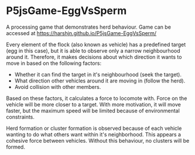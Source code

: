 # P5jsGame-EggVsSperm
A processing game that demonstrates herd behaviour.
Game can be accessed at https://harshjn.github.io/P5jsGame-EggVsSperm/

Every element of the flock (also known as vehicle) has a predefined target (egg in this case), but it is able to observe only a narrow neighbourhood around it. 
Therefore, it makes decisions about which direction it wants to move in based on the following factors:
* Whether it can find the target in it's neighbourhood (seek the target).
* What direction other vehicles around it are moving in (follow the herd).
* Avoid collision with other members.

Based on these factors, it calculates a force to locomote with. Force on the vehicle will be more closer to a target. With more motivation, it will move faster, but the maximum speed will be limited because of environmental constraints.

Herd formation or cluster formation is observed because of each vehicle wanting to do what others want within it's neighborhood. This appears a cohesive force between vehicles. Without this behaviour, no clusters will be formed.
